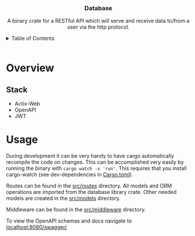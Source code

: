 <div align="center">
    <h3 align="center">Database</h3>
    <p align="center">
        A binary crate for a RESTful API which will serve and receive data to/from a user via the http protocol.
    </p>
</div>

<!-- TABLE OF CONTENTS -->
<details>
    <summary>Table of Contents</summary>
    <ol>
        <li><a href="#overview">Overview</a></li>
        <ol>
          <li><a href="#stack">Stack</a></li>
        </ol>
        <li><a href="#usage">Usage</a></li>
    </ol>
</details>
<br />

<!-- OVERVIEW -->
# Overview

<!-- STACK -->
## Stack
* Actix-Web
* OpenAPI
* JWT

<!-- USAGE -->
# Usage
During development it can be very handy to have cargo automatically recompile the code on changes. This can be
accomplished very easily by running the binary with `cargo watch -x 'run'`. This requires that you install cargo-watch
(see dev-dependencies in [Cargo.toml](Cargo.toml)).

Routes can be found in the [src/routes](src/routes) directory. All models and ORM operations are imported from the
database library crate. Other needed models are created in the [src/models](src/models) directory.

Middleware can be found in the [src/middleware](src/middleware) directory.

To view the OpenAPI schemas and docs navigate to [localhost:8080/swagger/](localhost:8080/swagger/)

